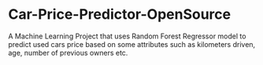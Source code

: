 # Car-Price-Predictor-OpenSource
A Machine Learning Project that uses Random Forest Regressor model to predict used cars price based on some attributes such as kilometers driven, age, number of previous owners etc.
